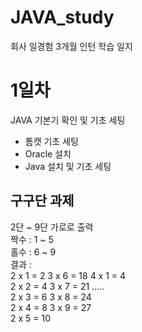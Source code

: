 # JAVA_study

회사 일경험 3개월 인턴 학습 일지


# 1일차
JAVA 기본기 확인 및 기초 세팅
- 톰캣 기초 세팅
- Oracle 설치
- Java 설치 및 기초 세팅

## 구구단 과제
2단 ~ 9단 가로로 출력 
<br>
짝수 : 1 ~ 5
<br>
홀수 : 6 ~ 9
<br>
결과 :
<br>
2 x 1 = 2	3 x 6 = 18	4 x 1 = 4	<br>
2 x 2 = 4	3 x 7 = 21	..... <br>
2 x 3 = 6	3 x 8 = 24	<br>
2 x 4 = 8	3 x 9 = 27	<br>
2 x 5 = 10					
